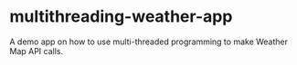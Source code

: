 # multithreading-weather-app
A demo app on how to use multi-threaded programming to make Weather Map API calls.
